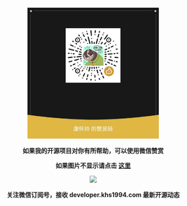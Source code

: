 <p align="center">
<img width="300" src="https://github.com/khs1994/donate/blob/master/zan.jpg?raw=true">
</p>

<p align="center"><strong>如果我的开源项目对你有所帮助，可以使用微信赞赏</strong></p>

<p align="center"><strong>如果图片不显示请点击 <a target="_blank" href="https://pcit.coding.net/public/khs1994-docker/public/git/files/master/donate.png"> 这里 </a> </strong></p>

<p align="center">
<img width="300" src="https://user-images.githubusercontent.com/16733187/46847944-84a96b80-ce19-11e8-9f0c-ec84b2ac463e.jpg">
</p>

<p align="center"><strong>关注微信订阅号，接收 developer.khs1994.com 最新开源动态</strong></p>
